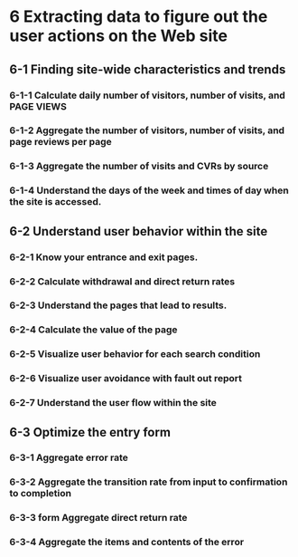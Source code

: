 # 6 Extracting data to figure out the user actions on the Web site

## 6-1 Finding site-wide characteristics and trends

### 6-1-1 Calculate daily number of visitors, number of visits, and PAGE VIEWS
### 6-1-2 Aggregate the number of visitors, number of visits, and page reviews per page
### 6-1-3 Aggregate the number of visits and CVRs by source
### 6-1-4 Understand the days of the week and times of day when the site is accessed.


## 6-2 Understand user behavior within the site

### 6-2-1 Know your entrance and exit pages.
### 6-2-2 Calculate withdrawal and direct return rates
### 6-2-3 Understand the pages that lead to results.
### 6-2-4 Calculate the value of the page
### 6-2-5 Visualize user behavior for each search condition
### 6-2-6 Visualize user avoidance with fault out report
### 6-2-7 Understand the user flow within the site

## 6-3 Optimize the entry form

### 6-3-1 Aggregate error rate
### 6-3-2 Aggregate the transition rate from input to confirmation to completion
### 6-3-3 form Aggregate direct return rate
### 6-3-4 Aggregate the items and contents of the error
